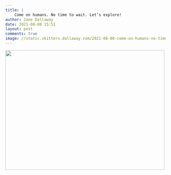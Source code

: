 ```yaml
---
title: |
    Come on humans. No time to wait. Let’s explore!
author: Jane Dallaway
date: 2021-08-08 15:51
layout: post
comments: true
image: //static.skitters.dallaway.com/2021-08-08-come-on-humans-no-time-to-wait-let-s-explore-fullsize-0.
---
```




<a href="//static.skitters.dallaway.com/2021-08-08-come-on-humans-no-time-to-wait-let-s-explore-fullsize-0."><img src="//static.skitters.dallaway.com/2021-08-08-come-on-humans-no-time-to-wait-let-s-explore-thumb-0." width="500" height="375"></a>

